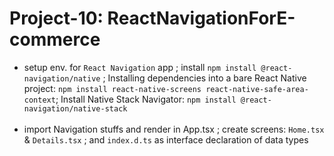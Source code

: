 # Project-10: ReactNavigationForE-commerce
- setup env. for `React Navigation` app ; install `npm install @react-navigation/native` ; Installing dependencies into a bare React Native project: `npm install react-native-screens react-native-safe-area-context`; Install Native Stack Navigator: `npm install @react-navigation/native-stack`
<br><br>
- import Navigation stuffs and render in App.tsx ; create screens: `Home.tsx` & `Details.tsx` ; and `index.d.ts` as interface declaration of data types
<br><br>